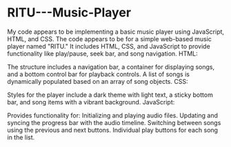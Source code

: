# RITU---Music-Player
My code appears to be implementing a basic music player using JavaScript, HTML, and CSS.
The code appears to be for a simple web-based music player named "RITU." It includes HTML, CSS, and JavaScript to provide functionality like play/pause, seek bar, and song navigation.
HTML:

The structure includes a navigation bar, a container for displaying songs, and a bottom control bar for playback controls.
A list of songs is dynamically populated based on an array of song objects.
CSS:

Styles for the player include a dark theme with light text, a sticky bottom bar, and song items with a vibrant background.
JavaScript:

Provides functionality for:
Initializing and playing audio files.
Updating and syncing the progress bar with the audio timeline.
Switching between songs using the previous and next buttons.
Individual play buttons for each song in the list.

